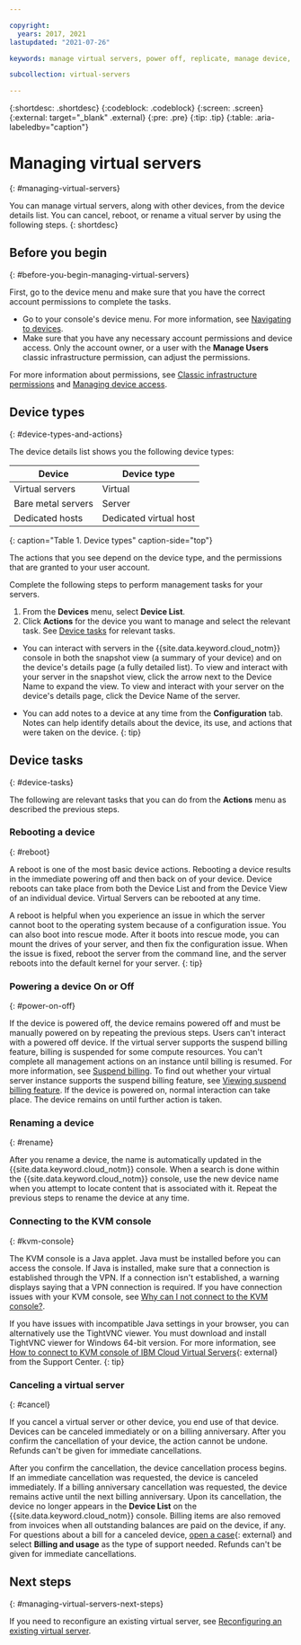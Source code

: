 ```yaml
---

copyright:
  years: 2017, 2021
lastupdated: "2021-07-26"

keywords: manage virtual servers, power off, replicate, manage device, reload os, delete server, manage server, cancel virtual server, cancel device, cancel server, restart, reboot, rename, how do i cancel a virtual server

subcollection: virtual-servers

---
```


{:shortdesc: .shortdesc}
{:codeblock: .codeblock}
{:screen: .screen}
{:external: target="_blank" .external}
{:pre: .pre}
{:tip: .tip}
{:table: .aria-labeledby="caption"}


# Managing virtual servers
{: #managing-virtual-servers}

You can manage virtual servers, along with other devices, from the device details list. You can cancel, reboot, or rename a vitual server by using the following steps. 
{: shortdesc}


## Before you begin
{: #before-you-begin-managing-virtual-servers}

First, go to the device menu and make sure that you have the correct account permissions to complete the tasks.

* Go to your console's device menu. For more information, see [Navigating to devices](/docs/virtual-servers?topic=virtual-servers-navigating-devices).
* Make sure that you have any necessary account permissions and device access. Only the account owner, or a user with the **Manage Users** classic infrastructure permission, can adjust the permissions.

For more information about permissions, see [Classic infrastructure permissions](/docs/account?topic=account-infrapermission) and [Managing device access](/docs/virtual-servers?topic=virtual-servers-managing-device-access).

## Device types
{: #device-types-and-actions}

The device details list shows you the following device types:

| Device  | Device type  |
| ------  | ------------ |
| Virtual servers | Virtual |
| Bare metal servers | Server |
| Dedicated hosts | Dedicated virtual host |
{: caption="Table 1. Device types" caption-side="top"}

The actions that you see depend on the device type, and the permissions that are granted to your user account.

Complete the following steps to perform management tasks for your servers.

1. From the **Devices** menu, select **Device List**.
2. Click **Actions** for the device you want to manage and select the relevant task. See [Device tasks](#device-tasks) for relevant tasks. 

* You can interact with servers in the {{site.data.keyword.cloud_notm}} console in both the snapshot view (a summary of your device) and on the device's details page (a fully detailed list). To view and interact with your server in the snapshot view, click the arrow next to the Device Name to expand the view. To view and interact with your server on the device's details page, click the Device Name of the server.

* You can add notes to a device at any time from the **Configuration** tab. Notes can help identify details about the device, its use, and actions that were taken on the device.
 {: tip}

## Device tasks
{: #device-tasks}

The following are relevant tasks that you can do from the **Actions** menu as described the previous steps.

### Rebooting a device
{: #reboot}

A reboot is one of the most basic device actions. Rebooting a device results in the immediate powering off and then back on of your device. Device reboots can take place from both the Device List and from the Device View of an individual device. Virtual Servers can be rebooted at any time.

A reboot is helpful when you experience an issue in which the server cannot boot to the operating system because of a configuration issue.  You can also boot into rescue mode. After it boots into rescue mode, you can mount the drives of your server, and then fix the configuration issue. When the issue is fixed, reboot the server from the command line, and the server reboots into the default kernel for your server.
{: tip}

### Powering a device On or Off
{: #power-on-off}

If the device is powered off, the device remains powered off and must be manually powered on by repeating the previous steps. Users can't interact with a powered off device. If the virtual server supports the suspend billing feature, billing is suspended for some compute resources. You can't complete all management actions on an instance until billing is resumed. For more information, see [Suspend billing](/docs/virtual-servers?topic=virtual-servers-requirements). To find out whether your virtual server instance supports the suspend billing feature, see [Viewing suspend billing feature](/docs/virtual-servers?topic=virtual-servers-viewing-suspend-billing-feature#viewing-suspend-billing-feature). If the device is powered on, normal interaction can take place. The device remains on until further action is taken.

### Renaming a device
{: #rename}

After you rename a device, the name is automatically updated in the {{site.data.keyword.cloud_notm}} console. When a search is done within the {{site.data.keyword.cloud_notm}} console, use the new device name when you attempt to locate content that is associated with it. Repeat the previous steps to rename the device at any time.

### Connecting to the KVM console
{: #kvm-console}

The KVM console is a Java applet. Java must be installed before you can access the console. If Java is installed, make sure that a connection is established through the VPN. If a connection isn't established, a warning displays saying that a VPN connection is required. If you have connection issues with your KVM console, see [Why can I not connect to the KVM console?](/docs/virtual-servers?topic=virtual-servers-faqs-servers-general-#why-can-i-not-connect-to-the-kvm-console-).

If you have issues with incompatible Java settings in your browser, you can alternatively use the TightVNC viewer. You must download and install TightVNC viewer for Windows 64-bit version. For more information, see [How to connect to KVM console of IBM Cloud Virtual Servers](https://www.ibm.com/support/pages/how-connect-kvm-console-ibm-cloud-virtual-servers){: external} from the Support Center.
{: tip}

### Canceling a virtual server
{: #cancel}

If you cancel a virtual server or other device, you end use of that device. Devices can be canceled immediately or on a billing anniversary. After you confirm the cancellation of your device, the action cannot be undone. Refunds can't be given for immediate cancellations.

After you confirm the cancellation, the device cancellation process begins. If an immediate cancellation was requested, the device is canceled immediately. If a billing anniversary cancellation was requested, the device remains active until the next billing anniversary. Upon its cancellation, the device no longer appears in the **Device List** on the {{site.data.keyword.cloud_notm}} console. Billing items are also removed from invoices when all outstanding balances are paid on the device, if any. For questions about a bill for a canceled device, [open a case](https://cloud.ibm.com/unifiedsupport/cases/add){: external} and select **Billing and usage** as the type of support needed. Refunds can't be given for immediate cancellations.

## Next steps
{: #managing-virtual-servers-next-steps}

If you need to reconfigure an existing virtual server, see [Reconfiguring an existing virtual server](/docs/virtual-servers?topic=virtual-servers-reconfiguring-virtual-servers#reconfiguring-virtual-servers).
